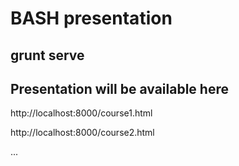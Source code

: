 # BASH presentation

## grunt serve

## Presentation will be available here
http://localhost:8000/course1.html

http://localhost:8000/course2.html

...